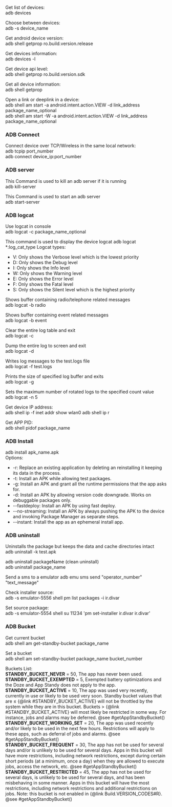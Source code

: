 Get list of devices:  
adb devices

Choose between devices:  
adb -s device_name

Get android device version:  
adb shell getprop ro.build.version.release

Get devices information:  
adb devices -l

Get device api level:  
adb shell getprop ro.build.version.sdk

Get all device information:  
adb shell getprop

Open a link or deeplink in a device:  
adb shell am start -a android.intent.action.VIEW -d link_address package_name_optional  
adb shell am start -W -a android.intent.action.VIEW -d link_address package_name_optional

### ADB Connect
Connect device over TCP/Wireless in the same local network:  
adb tcpip port_number  
adb connect device_ip:port_number

### ADB server
This Command is used to kill an adb server if it is running  
adb kill-server

This Command is used to start an adb server  
adb start-server

### ADB logcat
Use logcat in console  
adb logcat -c package_name_optional

This command is used to display the device logcat
adb logcat *:log_cat_type
Logcat types:
* V: Only shows the Verbose level which is the lowest priority
* D: Only shows the Debug level
* I: Only shows the Info level
* W: Only shows the Warning level
* E: Only shows the Error level
* F: Only shows the Fatal level
* S: Only shows the Silent level which is the highest priority

Shows buffer containing radio/telephone related messages  
adb logcat -b radio

Shows buffer containing event related messages  
adb logcat -b event

Clear the entire log table and exit  
adb logcat -c

Dump the entire log to screen and exit  
adb logcat -d

Writes log messages to the test.logs file  
adb logcat -f test.logs

Prints the size of specified log buffer and exits  
adb logcat -g

Sets the maximum number of rotated logs to the specified count value  
adb logcat -n 5

Get device IP address:  
adb shell ip -f inet addr show wlan0
adb shell ip r

Get APP PID:  
adb shell pidof package_name

### ADB Install
adb install apk_name.apk  
Options:  
* -r: Replace an existing application by deleting an reinstalling it keeping its data in the process.
* -t: Install an APK while allowing test packages.
* -g: Install an APK and grant all the runtime permissions that the app asks for.
* -d: Install an APK by allowing version code downgrade. Works on debuggable packages only.
* --fastdeploy: Install an APK by using fast deploy.
* --no-streaming: Install an APK by always pushing the APK to the device and invoking Package Manager as separate steps.
* --instant: Install the app as an ephemeral install app.

### ADB uninstall
Uninstalls the package but keeps the data and cache directories intact  
adb uninstall -k test.apk

adb uninstall packageName (clean uninstall)  
adb uninstall package_name

Send a sms to a emulator
adb emu sms send "operator_number" "text_message"

Check installer source:  
adb -s emulator-5556 shell pm list packages -i ir.divar

Set source package:  
adb -s emulator-5554 shell su 11234 'pm set-installer ir.divar ir.divar'

### ADB Bucket
Get current bucket  
adb shell am get-standby-bucket package_name  

Set a bucket  
adb shell am set-standby-bucket package_name bucket_number

Buckets List:  
**STANDBY_BUCKET_NEVER** = 50, The app has never been used.  
**STANDBY_BUCKET_EXEMPTED** = 5, Exempted battery optimizations and the Doze and App Standy does not apply to the app.  
**STANDBY_BUCKET_ACTIVE** = 10, The app was used very recently, currently in use or likely to be used very soon.
Standby bucket values that are &le; {@link #STANDBY_BUCKET_ACTIVE} will not be throttled by the system while they are in this bucket.
Buckets &gt; {@link #STANDBY_BUCKET_ACTIVE} will most likely be restricted in some way.
For instance, jobs and alarms may be deferred. @see #getAppStandbyBucket()  
**STANDBY_BUCKET_WORKING_SET** = 20, The app was used recently and/or likely to be used in the next few hours.
Restrictions will apply to these apps, such as deferral of jobs and alarms.
@see #getAppStandbyBucket()  
**STANDBY_BUCKET_FREQUENT** = 30, The app has not be used for several days and/or is unlikely to be used for several days.
Apps in this bucket will have more restrictions, including network restrictions, 
except during certain short periods (at a minimum, once a day) when they are allowed to execute
jobs, access the network, etc. @see #getAppStandbyBucket()
**STANDBY_BUCKET_RESTRICTED** = 45, The app has not be used for several days, is unlikely to be used for several days, 
and has been misbehaving in some manner. Apps in this bucket will have the most restrictions, 
including network restrictions and additional restrictions on jobs. 
Note: this bucket is not enabled in {@link Build.VERSION_CODES#R}. @see #getAppStandbyBucket()
